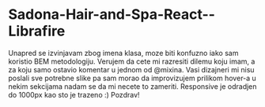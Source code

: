 # Sadona-Hair-and-Spa-React--Librafire
Unapred se izvinjavam zbog imena klasa, moze biti konfuzno iako sam koristio BEM metodologiju.
Verujem da cete mi razresiti dilemu koju imam, a za koju samo ostavio komentar u jednom od @mixina.
Vasi dizajneri mi nisu poslali sve potrebne slike pa sam morao da improvizujem prilikom hover-a u nekim sekcijama nadam se da mi necete to zameriti.
Responsive je odradjen do 1000px kao sto je trazeno :)
Pozdrav!

